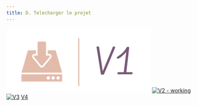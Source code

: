```yaml
---
title: D. Telecharger le projet
---
```

[![V1 - working](v1.png)](https://mega.nz/file/C0pWULAb#L7QdK_tZLJLPU2aNa4jny5qd0sPoHy7JRzJSPYvGJyI)
[![V2 - working](https://encrypted-tbn0.gstatic.com/images?q=tbn:ANd9GcRlOr4CCubksYD-juFFTy5HdhO3UbEmz1HAOFVUvLpRUrMhyjy1SBs4x9A3sIyJmfOKuA&usqp=CAU)](https://mega.nz/file/jkIyyDSZ#jf5G6oB-ee3QiZeOR-6Ms_96pzlEPwvx6fXVqVj7Dy0)
[![V3](https://www.vitabri.com/sites/default/files/styles/width_200/public/CONTENT/gamme/logo/logo-tente-pliante-v3_0.png?itok=qEw7A5ap)](https://mega.nz/file/SowDBaLB#tB1m7Lvt41FQ5fDdJJena2vMklNCbAHel7QBreboYQg)
[V4](./PROJETCNCv4.zip)

